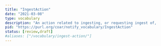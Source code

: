 ```yaml
---
title: "IngestAction"
date: "2021-03-08"
type: vocabulary
description: "An action related to ingesting, or requesting ingest of, a resource"
pid: "https://purl.org/coar/notify_vocabulary/IngestAction"
status: [review,draft]
#aliases: ["/vocabulary/ingest-action/"]
---
```


